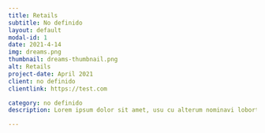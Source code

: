 ```yaml
---
title: Retails
subtitle: No definido
layout: default
modal-id: 1
date: 2021-4-14
img: dreams.png
thumbnail: dreams-thumbnail.png
alt: Retails
project-date: April 2021
client: no definido
clientlink: https://test.com

category: no definido
description: Lorem ipsum dolor sit amet, usu cu alterum nominavi lobortis. At duo novum diceret. Tantas apeirian vix et, usu sanctus postulant inciderint ut, populo diceret necessitatibus in vim. Cu eum dicam feugiat noluisse.

---
```

